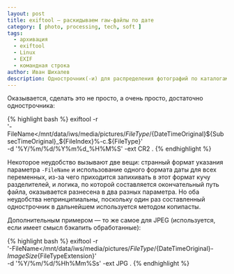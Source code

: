 ```yaml
---
layout: post
title: exiftool — раскидываем raw-файлы по дате
category: [ photo, processing, tech, soft ]
tags:
  - архивация
  - exiftool
  - Linux
  - EXIF
  - командная строка
author: Иван Шихалев
description: Однострочник(-и) для распределения фотографий по каталогам
---
```


Оказывается, сделать это не просто, а очень просто, достаточно однострочника:

{% highlight bash %}
exiftool -r \
  '-FileName</mnt/data/iws/media/pictures/${FileType}/${DateTimeOriginal}${SubsecTimeOriginal}_${FileIndex}%-c.${FileType}' \
  -d '%Y/%m/%d/%Y%m%d_%H%M%S' -ext CR2 .
{% endhighlight %}

Некоторое неудобство вызывают две вещи: странный формат указания параметра `-FileName` и использование одного
формата даты для всех переменных, из-за чего приходится запихивать в этот формат кучу разделителей, и логика,
по которой составляется окончательный путь файла, оказывается разнесена в два разных параметра. Но оба неудобства
непринципиальны, поскольку один раз составленный однострочник в дальнейшем используется методом копипасты.

Дополнительным примером — то же самое для JPEG (используется, если имеет смысл бэкапить обработанные):

{% highlight bash %}
exiftool -r \
  '-FileName</mnt/data/iws/media/pictures/${FileType}/${DateTimeOriginal}-${ImageSize}%-c.${FileTypeExtension}' \
  -d '%Y/%m/%d/%Hh%Mm%Ss' -ext JPG .
{% endhighlight %}
